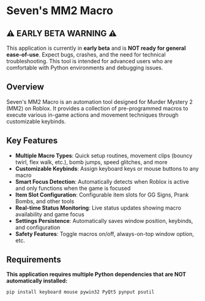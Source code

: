 # Seven's MM2 Macro

## ⚠️ EARLY BETA WARNING ⚠️

This application is currently in **early beta** and is **NOT ready for general ease-of-use**. Expect bugs, crashes, and the need for technical troubleshooting. This tool is intended for advanced users who are comfortable with Python environments and debugging issues.

## Overview

Seven's MM2 Macro is an automation tool designed for Murder Mystery 2 (MM2) on Roblox. It provides a collection of pre-programmed macros to execute various in-game actions and movement techniques through customizable keybinds.

## Key Features

- **Multiple Macro Types**: Quick setup routines, movement clips (bouncy twirl, flex walk, etc.), bomb jumps, speed glitches, and more
- **Customizable Keybinds**: Assign keyboard keys or mouse buttons to any macro
- **Smart Focus Detection**: Automatically detects when Roblox is active and only functions when the game is focused
- **Item Slot Configuration**: Configurable item slots for GG Signs, Prank Bombs, and other tools
- **Real-time Status Monitoring**: Live status updates showing macro availability and game focus
- **Settings Persistence**: Automatically saves window position, keybinds, and configuration
- **Safety Features**: Toggle macros on/off, always-on-top window option, etc.

## Requirements

**This application requires multiple Python dependencies that are NOT automatically installed:**

```bash
pip install keyboard mouse pywin32 PyQt5 pynput psutil
